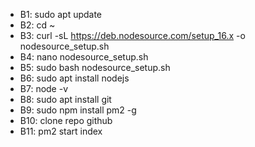 - B1: sudo apt update
- B2: cd ~
- B3: curl -sL https://deb.nodesource.com/setup_16.x -o nodesource_setup.sh
- B4: nano nodesource_setup.sh
- B5: sudo bash nodesource_setup.sh
- B6: sudo apt install nodejs
- B7: node -v
- B8: sudo apt install git
- B9: sudo npm install pm2 -g
- B10: clone repo github
- B11: pm2 start index
